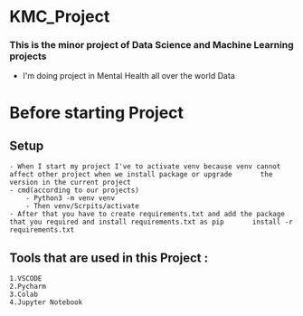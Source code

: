 # KMC_Project
### This is the minor project of Data Science and Machine Learning projects
- I'm doing project in Mental Health all over the world Data

# Before starting Project
  ## Setup
    - When I start my project I've to activate venv because venv cannot affect other project when we install package or upgrade       the version in the current project
    - cmd(according to our projects)
        - Python3 -m venv venv
        - Then venv/Scrpits/activate
    - After that you have to create requirements.txt and add the package that you required and install requirements.txt as pip       install -r requirements.txt

  ## Tools that are used in this Project :
    1.VSCODE
    2.Pycharm
    3.Colab
    4.Jupyter Notebook
